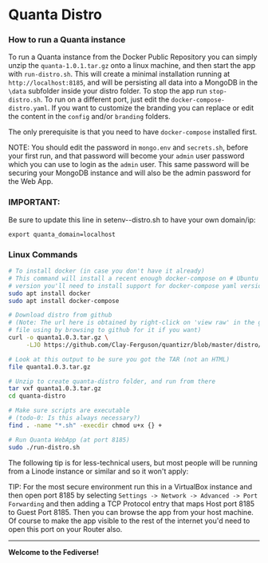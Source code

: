 # Quanta Distro

### How to run a Quanta instance

To run a Quanta instance from the Docker Public Repository you can simply unzip the `quanta-1.0.1.tar.gz` onto a linux machine, and then start the app with `run-distro.sh`. This will create a minimal installation running at `http://localhost:8185`, and will be persisting all data into a MongoDB in the `\data` subfolder inside your distro folder. To stop the app run `stop-distro.sh`. To run on a different port, just edit the `docker-compose-distro.yaml`. If you want to customize the branding you can replace or edit the content in the `config` and/or `branding` folders.

The only prerequisite is that you need to have `docker-compose` installed first.

NOTE: You should edit the password in `mongo.env` and `secrets.sh`, before your first run, and that password will become your `admin` user password which you can use to login as the `admin` user. This same password will be securing your MongoDB instance and will also be the admin password for the Web App.

### IMPORTANT: 

Be sure to update this line in setenv--distro.sh to have your own domain/ip:
    
    export quanta_domain=localhost


### Linux Commands

```sh
# To install docker (in case you don't have it already)
# This command will install a recent enough docker-compose on # Ubuntu 20.04, but if you're on some other Linux 
# version you'll need to install support for docker-compose yaml version 3.7 
sudo apt install docker
sudo apt install docker-compose

# Download distro from github
# (Note: The url here is obtained by right-click on 'view raw' in the github, and so you could also get this
# file using by browsing to github for it if you want)
curl -o quanta1.0.3.tar.gz \
     -LJO https://github.com/Clay-Ferguson/quantizr/blob/master/distro/quanta1.0.3.tar.gz?raw=true

# Look at this output to be sure you got the TAR (not an HTML)
file quanta1.0.3.tar.gz

# Unzip to create quanta-distro folder, and run from there
tar vxf quanta1.0.3.tar.gz
cd quanta-distro

# Make sure scripts are executable 
# (todo-0: Is this always necessary?)
find . -name "*.sh" -execdir chmod u+x {} +

# Run Quanta WebApp (at port 8185)
sudo ./run-distro.sh
```

The following tip is for less-technical users, but most people will be running from a Linode instance or similar and so it won't apply:

TIP: For the most secure environment run this in a VirtualBox instance and then open port 8185 by selecting `Settings -> Network -> Advanced -> Port Forwarding` and then adding a TCP Protocol entry that maps Host port 8185 to Guest Port 8185. Then you can browse the app from your host machine. Of course to make the app visible to the rest of the internet you'd need to open this port on your Router also.

****

**Welcome to the Fediverse!**


